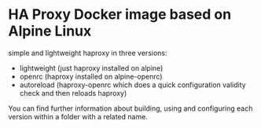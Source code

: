 # HA Proxy Docker image based on Alpine Linux

simple and lightweight haproxy in three versions:

* lightweight (just haproxy installed on alpine)
* openrc (haproxy installed on alpine-openrc)
* autoreload (haproxy-openrc which does a quick configuration validity check and then reloads haproxy)

You can find further information about building, using and configuring each version within a folder with a related name.